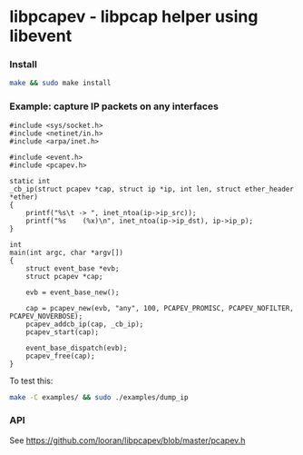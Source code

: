 libpcapev - libpcap helper using libevent
=========================================

### Install

```bash
make && sudo make install
```

### Example: capture IP packets on any interfaces

```
#include <sys/socket.h>
#include <netinet/in.h>
#include <arpa/inet.h>

#include <event.h>
#include <pcapev.h>

static int
_cb_ip(struct pcapev *cap, struct ip *ip, int len, struct ether_header *ether)
{
	printf("%s\t -> ", inet_ntoa(ip->ip_src));
	printf("%s    (%x)\n", inet_ntoa(ip->ip_dst), ip->ip_p);
}

int
main(int argc, char *argv[])
{
	struct event_base *evb;
	struct pcapev *cap;

	evb = event_base_new();

	cap = pcapev_new(evb, "any", 100, PCAPEV_PROMISC, PCAPEV_NOFILTER, PCAPEV_NOVERBOSE);
	pcapev_addcb_ip(cap, _cb_ip);
	pcapev_start(cap);

	event_base_dispatch(evb);
	pcapev_free(cap);
}
```

To test this:
```bash
make -C examples/ && sudo ./examples/dump_ip
```

### API

See https://github.com/looran/libpcapev/blob/master/pcapev.h
